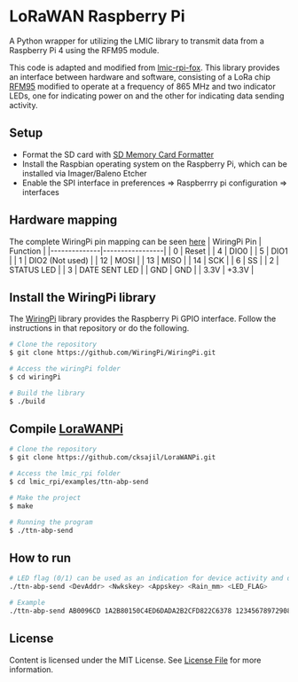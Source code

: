 # LoRaWAN Raspberry Pi
 A Python wrapper for utilizing the LMIC library to transmit data from a Raspberry Pi 4 using the RFM95 module.

This code is adapted and modified from [lmic-rpi-fox](https://github.com/fox-iot/lmic-rpi-fox). This library provides an interface between hardware and software, consisting of a LoRa chip [RFM95](http://www.hoperf.com/upload/rf/RFM95_96_97_98W.pdf) modified to operate at a frequency of 865 MHz and two indicator LEDs, one for indicating power on and the other for indicating data sending activity. 


## Setup 

- Format the SD card with [SD Memory Card Formatter](https://www.sdcard.org/downloads/formatter_4/) 
- Install the Raspbian operating system on the Raspberry Pi, which can be installed via Imager/Baleno Etcher
- Enable the SPI interface in preferences => Raspberrry pi configuration => interfaces 

## Hardware mapping 

The complete WiringPi pin mapping can be seen [here](https://raw.githubusercontent.com/cksajil/LoraWANPi/main/lmic_rpi/raspberry_pi_wiring_gpio_pins.png) 
| WiringPi Pin | Function        |
|--------------|-----------------|
| 0            | Reset           |
| 4            | DIO0            |
| 5            | DIO1            |
| 1            | DIO2 (Not used) |
| 12           | MOSI            |
| 13           | MISO            |
| 14           | SCK             |
| 6            | SS              |
| 2            | STATUS LED      |
| 3            | DATE SENT LED   |
| GND          | GND             |
| 3.3V         | +3.3V           |

## Install the WiringPi library 

The [WiringPi](https://github.com/WiringPi/WiringPi) library provides the Raspberry Pi GPIO interface. Follow the instructions in that repository or do the following.

```bash
# Clone the repository 
$ git clone https://github.com/WiringPi/WiringPi.git 

# Access the wiringPi folder 
$ cd wiringPi 

# Build the library
$ ./build 
```

## Compile [LoraWANPi](https://github.com/lucasmaziero/lmic-rpi-fox.git) 

```bash
# Clone the repository 
$ git clone https://github.com/cksajil/LoraWANPi.git 

# Access the lmic_rpi folder 
$ cd lmic_rpi/examples/ttn-abp-send 

# Make the project 
$ make 

# Running the program 
$ ./ttn-abp-send 
```

## How to run
```bash
# LED flag (0/1) can be used as an indication for device activity and data sending
./ttn-abp-send <DevAddr> <Nwkskey> <Appskey> <Rain_mm> <LED_FLAG>

# Example
./ttn-abp-send AB0096CD 1A2B80150C4ED6DADA2B2CFD822C6378 12345678972908DA7A6C09771181A21C 3.12 1
```


## License

Content is licensed under the MIT License. See [License File](LICENSE) for more information.